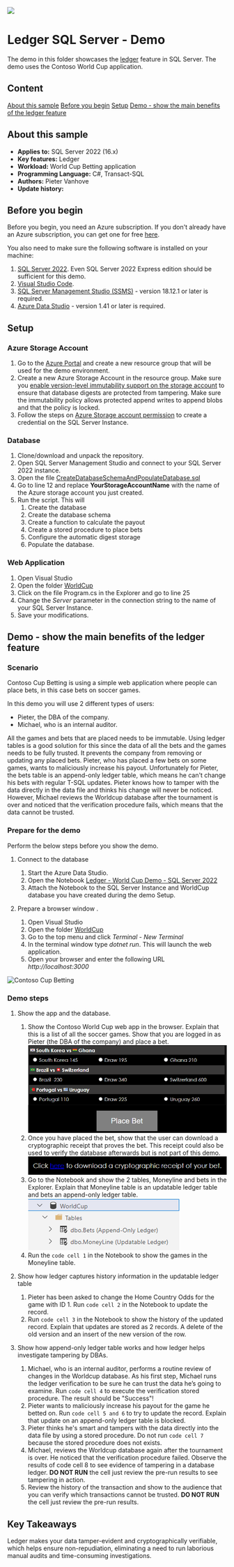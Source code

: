 ![](../../../../manage/sql-server-extended-security-updates/media/solutions-microsoft-logo-small.png)

# Ledger SQL Server - Demo

The demo in this folder showcases the [ledger](https://docs.microsoft.com/en-us/azure/azure-sql/database/ledger-overview) feature in SQL Server. The demo uses the Contoso World Cup application.

## Content

[About this sample](#about-this-sample)
[Before you begin](#before-you-begin)
[Setup](#setup)
[Demo - show the main benefits of the ledger feature](#Demo---show-the-main-benefits-of-the-ledger-feature)

## About this sample

- **Applies to:** SQL Server 2022 (16.x)
- **Key features:** Ledger
- **Workload:** World Cup Betting application
- **Programming Language:** C#, Transact-SQL
- **Authors:** Pieter Vanhove
- **Update history:**

## Before you begin

Before you begin, you need an Azure subscription. If you don't already have an Azure subscription, you can get one for free [here](https://azure.microsoft.com/free/).

You also need to make sure the following software is installed on your machine:

1. [SQL Server 2022](https://www.microsoft.com/en-us/sql-server/sql-server-downloads). Even SQL Server 2022 Express edition should be sufficient for this demo.
1. [Visual Studio Code](https://code.visualstudio.com/download).
1. [SQL Server Management Studio (SSMS)](https://learn.microsoft.com/en-us/sql/ssms/download-sql-server-management-studio-ssms?view=sql-server-ver16) - version 18.12.1 or later is required.
1. [Azure Data Studio](https://learn.microsoft.com/en-us/sql/azure-data-studio/download-azure-data-studio?view=sql-server-ver16) - version 1.41 or later is required.

## Setup

### Azure Storage Account
1. Go to the [Azure Portal](https://portal.azure.com/) and create a new resource group that will be used for the demo environment.
1. Create a new Azure Storage Account in the resource group. Make sure you [enable version-level immutability support on the storage account](https://learn.microsoft.com/en-us/azure/storage/blobs/immutable-policy-configure-version-scope?tabs=azure-portal#enable-version-level-immutability-support-on-a-storage-accountconfigure) to ensure that database digests are protected from tampering. Make sure the immutability policy allows protected append writes to append blobs and that the policy is locked.
1. Follow the steps on [Azure Storage account permission](https://learn.microsoft.com/en-us/sql/relational-databases/security/ledger/ledger-digest-management?view=sql-server-ver16#azure-storage-account-permission) to create a credential on the SQL Server Instance.

### Database

1. Clone/download and unpack the repository.
1. Open SQL Server Management Studio and connect to your SQL Server 2022 instance.
1. Open the file [CreateDatabaseSchemaAndPopulateDatabase.sql](../sql-server/setup/CreateDatabaseSchemaAndPopulateDatabase.sql)
1. Go to line 12 and replace **YourStorageAccountName** with the name of the Azure storage account you just created.
1. Run the script. This will
    1. Create the database
    1. Create the database schema
    1. Create a function to calculate the payout
    1. Create a stored procedure to place bets
    1. Configure the automatic digest storage
    1. Populate the database.

### Web Application

1. Open Visual Studio
1. Open the folder [WorldCup](../WorldCup)
1. Click on the file Program.cs in the Explorer and go to line 25
1. Change the *Server* parameter in the connection string to the name of your SQL Server Instance.
1. Save your modifications.

## Demo - show the main benefits of the ledger feature

### Scenario

Contoso Cup Betting is using a simple web application where people can place bets, in this case bets on soccer games.

In this demo you will use 2 different types of users:

- Pieter, the DBA of the company.
- Michael, who is an internal auditor.

All the games and bets that are placed needs to be immutable. Using ledger tables is a good solution for this since the data of all the bets and the games needs to be fully trusted. It prevents the company from removing or updating any placed bets. Pieter, who has placed a few bets on some games, wants to maliciously increase his payout. Unfortunately for Pieter, the bets table is an append-only ledger table, which means he can't change his bets with regular T-SQL updates. Pieter knows how to tamper with the data directly in the data file and thinks his change will never be noticed. However, Michael reviews the Worldcup database after the tournament is over and noticed that the verification procedure fails, which means that the data cannot be trusted.

### Prepare for the demo

Perform the below steps before you show the demo.

1. Connect to the database
   1. Start the Azure Data Studio.
   1. Open the Notebook [Ledger - World Cup Demo - SQL Server 2022](../tsql-scripts/Ledger%20-%20World%20Cup%20Demo%20-%20SQL%20Server%202022.ipynb)
   1. Attach the Notebook to the SQL Server Instance and WorldCup database you have created during the demo Setup.

1. Prepare a browser window .
   1. Open Visual Studio
   1. Open the folder [WorldCup](../WorldCup)
   1. Go to the top menu and click *Terminal - New Terminal*
   1. In the terminal window type *dotnet run*. This will launch the web application.
   1. Open your browser and enter the following URL *http://localhost:3000*

![Contoso Cup Betting](../../../../../media/features/ledger/ContosoCupBetting.png)

### Demo steps

1. Show the app and the database.
   1. Show the Contoso World Cup web app in the browser. Explain that this is a list of all the soccer games. Show that you are logged in as Pieter (the DBA of the company) and place a bet.
   ![Place Bet](../../../../../media/features/ledger/Place-Bet.png)
   1. Once you have placed the bet, show that the user can download a cryptographic receipt that proves the bet. This receipt could also be used to verify the database afterwards but is not part of this demo.
   ![Download Cryptographic Receipt](../../../../../media/features/ledger/Download-Receipt.png)
   1. Go to the Notebook and show the 2 tables, Moneyline and bets in the Explorer. Explain that Moneyline table is an updatable ledger table and bets an append-only ledger table.
   ![Ledger Tables](../../../../../media/features/ledger/Ledger-Tables.png)
   1. Run the `code cell 1` in the Notebook to show the games in the Moneyline table.

1. Show how ledger captures history information in the updatable ledger table
    1. Pieter has been asked to change the Home Country Odds for the game with ID 1. Run `code cell 2` in the Notebook to update the record.
    1. Run `code cell 3` in the Notebook to show the history of the updated record. Explain that updates are stored as 2 records. A delete of the old version and an insert of the new version of the row.

1. Show how append-only ledger table works and how ledger helps investigate tampering by DBAs. 
    1. Michael, who is an internal auditor, performs a routine review of changes in the Worldcup database. As his first step, Michael runs the ledger verification to be sure he can trust the data he’s going to examine. Run `code cell 4` to execute the verification stored procedure. The result should be "Success"!
    1. Pieter wants to maliciously increase his payout for the game he betted on. Run `code cell 5 and 6` to try to update the record. Explain that update on an append-only ledger table is blocked.
    1. Pieter thinks he's smart and tampers with the data directly into the data file by using a stored procedure. Do not run `code cell 7` because the stored procedure does not exists.
    1. Michael, reviews the Worldcup database again after the tournament is over. He noticed that the verification procedure failed. Observe the results of code cell 8 to see evidence of tampering in a database ledger. **DO NOT RUN** the cell just review the pre-run results to see tampering in action.
    1. Review the history of the transaction and show to the audience that you can verify which transactions cannot be trusted. **DO NOT RUN** the cell just review the pre-run results.

## Key Takeaways

Ledger makes your data tamper-evident and cryptographically verifiable, which helps ensure non-repudiation, eliminating a need to run laborious manual audits and time-consuming investigations.
